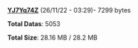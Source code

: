 [**YJ7Yq74Z**](/data/YJ7Yq74Z.txt) (26/11/22 - 03:29)- 7299 bytes

**Total Datas**: 5053

**Total Size**: 28.16 MB / 28.2 MB